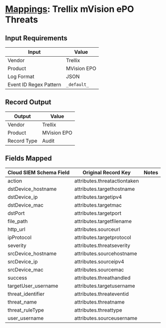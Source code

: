 # [Mappings](README.md): Trellix mVision ePO Threats

## Input Requirements

|Input|Value|
|-----|-----|
|Vendor|Trellix|
|Product|MVision EPO|
|Log Format|JSON|
|Event ID Regex Pattern|`_default_`|

## Record Output

|Output|Value|
|------|-----|
|Vendor|Trellix|
|Product|MVision EPO|
|Record Type|Audit|

## Fields Mapped

|Cloud SIEM Schema Field|Original Record Key|Notes|
|-----------------------|-------------------|-----|
|action|attributes.threatactiontaken||
|dstDevice_hostname|attributes.targethostname||
|dstDevice_ip|attributes.targetipv4||
|dstDevice_mac|attributes.targetmac||
|dstPort|attributes.targetport||
|file_path|attributes.targetfilename||
|http_url|attributes.sourceurl||
|ipProtocol|attributes.targetprotocol||
|severity|attributes.threatseverity||
|srcDevice_hostname|attributes.sourcehostname||
|srcDevice_ip|attributes.sourceipv4||
|srcDevice_mac|attributes.sourcemac||
|success|attributes.threathandled||
|targetUser_username|attributes.targetusername||
|threat_identifier|attributes.threateventid||
|threat_name|attributes.threatname||
|threat_ruleType|attributes.threattype||
|user_username|attributes.sourceusername||

